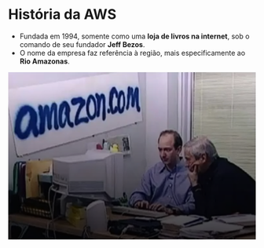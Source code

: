 # História da AWS

- Fundada em 1994, somente como uma **loja de livros na internet**, sob o comando de seu fundador **Jeff Bezos**.  
- O nome da empresa faz referência à região, mais especificamente ao **Rio Amazonas**.

![Amazon 1994](.img/image.png)